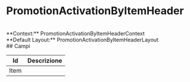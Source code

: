 # PromotionActivationByItemHeader

<br/>
**Context:** PromotionActivationByItemHeaderContext
<br/>
**Default Layout:** PromotionActivationByItemHeaderLayout



<br/>
## Campi

| Id | Descrizione | 
| --- | --- | 
| Item |  |
